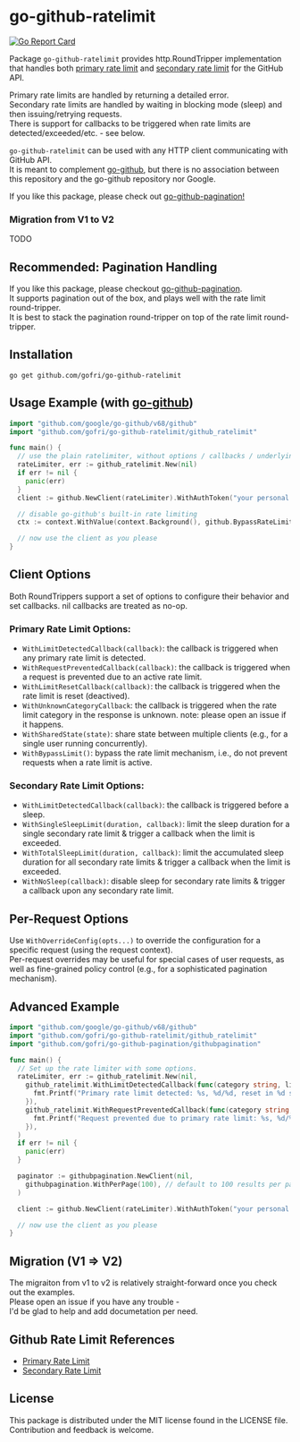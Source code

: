 # go-github-ratelimit

[![Go Report Card](https://goreportcard.com/badge/github.com/gofri/go-github-ratelimit)](https://goreportcard.com/report/github.com/gofri/go-github-ratelimit)

Package `go-github-ratelimit` provides http.RoundTripper implementation that handles both [primary rate limit](https://docs.github.com/en/rest/using-the-rest-api/rate-limits-for-the-rest-api?#about-primary-rate-limits) and [secondary rate limit](https://docs.github.com/en/rest/using-the-rest-api/rate-limits-for-the-rest-api?#about-secondary-rate-limits) for the GitHub API.

Primary rate limits are handled by returning a detailed error.  
Secondary rate limits are handled by waiting in blocking mode (sleep) and then issuing/retrying requests.  
There is support for callbacks to be triggered when rate limits are detected/exceeded/etc. - see below.  

`go-github-ratelimit` can be used with any HTTP client communicating with GitHub API.  
It is meant to complement [go-github](https://github.com/google/go-github), but there is no association between this repository and the go-github repository nor Google.  

If you like this package, please check out [go-github-pagination!](https://github.com/gofri/go-github-pagination)

### Migration from V1 to V2

TODO

## Recommended: Pagination Handling

If you like this package, please checkout [go-github-pagination](https://github.com/gofri/go-github-pagination).  
It supports pagination out of the box, and plays well with the rate limit round-tripper.  
It is best to stack the pagination round-tripper on top of the rate limit round-tripper.  


## Installation

```go get github.com/gofri/go-github-ratelimit```

## Usage Example (with [go-github](https://github.com/google/go-github))

```go
import "github.com/google/go-github/v68/github"
import "github.com/gofri/go-github-ratelimit/github_ratelimit"

func main() {
  // use the plain ratelimiter, without options / callbacks / underlying http.RoundTripper.
  rateLimiter, err := github_ratelimit.New(nil)
  if err != nil {
    panic(err)
  }
  client := github.NewClient(rateLimiter).WithAuthToken("your personal access token")

  // disable go-github's built-in rate limiting
  ctx := context.WithValue(context.Background(), github.BypassRateLimitCheck)

  // now use the client as you please
}
```

## Client Options

Both RoundTrippers support a set of options to configure their behavior and set callbacks. nil callbacks are treated as no-op.  

### Primary Rate Limit Options:

- `WithLimitDetectedCallback(callback)`: the callback is triggered when any primary rate limit is detected.
- `WithRequestPreventedCallback(callback)`: the callback is triggered when a request is prevented due to an active rate limit.
- `WithLimitResetCallback(callback)`: the callback is triggered when the rate limit is reset (deactived).
- `WithUnknownCategoryCallback`: the callback is triggered when the rate limit category in the response is unknown. note: please open an issue if it happens.
- `WithSharedState(state)`: share state between multiple clients (e.g., for a single user running concurrently).
- `WithBypassLimit()`: bypass the rate limit mechanism, i.e., do not prevent requests when a rate limit is active.

### Secondary Rate Limit Options:

- `WithLimitDetectedCallback(callback)`: the callback is triggered before a sleep.
- `WithSingleSleepLimit(duration, callback)`: limit the sleep duration for a single secondary rate limit & trigger a callback when the limit is exceeded.
- `WithTotalSleepLimit(duration, callback)`: limit the accumulated sleep duration for all secondary rate limits & trigger a callback when the limit is exceeded.
- `WithNoSleep(callback)`: disable sleep for secondary rate limits & trigger a callback upon any secondary rate limit.

## Per-Request Options

Use `WithOverrideConfig(opts...)` to override the configuration for a specific request (using the request context).  
Per-request overrides may be useful for special cases of user requests,
as well as fine-grained policy control (e.g., for a sophisticated pagination mechanism).

## Advanced Example

```go
import "github.com/google/go-github/v68/github"
import "github.com/gofri/go-github-ratelimit/github_ratelimit"
import "github.com/gofri/go-github-pagination/githubpagination"

func main() {
  // Set up the rate limiter with some options.
  rateLimiter, err := github_ratelimit.New(nil,
    github_ratelimit.WithLimitDetectedCallback(func(category string, limit int, remaining int, reset int) {
      fmt.Printf("Primary rate limit detected: %s, %d/%d, reset in %d seconds\n", category, remaining, limit, reset)
    }),
    github_ratelimit.WithRequestPreventedCallback(func(category string, limit int, remaining int, reset int) {
      fmt.Printf("Request prevented due to primary rate limit: %s, %d/%d, reset in %d seconds\n", category, remaining, limit, reset)
    }),
  )
  if err != nil {
    panic(err)
  }

  paginator := githubpagination.NewClient(nil,
    githubpagination.WithPerPage(100), // default to 100 results per page
  )

  client := github.NewClient(rateLimiter).WithAuthToken("your personal access token")

  // now use the client as you please
}
```

## Migration (V1 => V2)

The migraiton from v1 to v2 is relatively straight-forward once you check out the examples.  
Please open an issue if you have any trouble -  
I'd be glad to help and add documetation per need.

## Github Rate Limit References

- [Primary Rate Limit](https://docs.github.com/en/rest/using-the-rest-api/rate-limits-for-the-rest-api?#about-primary-rate-limits)
- [Secondary Rate Limit](https://docs.github.com/en/rest/using-the-rest-api/rate-limits-for-the-rest-api?#about-secondary-rate-limits)

## License

This package is distributed under the MIT license found in the LICENSE file.  
Contribution and feedback is welcome.
